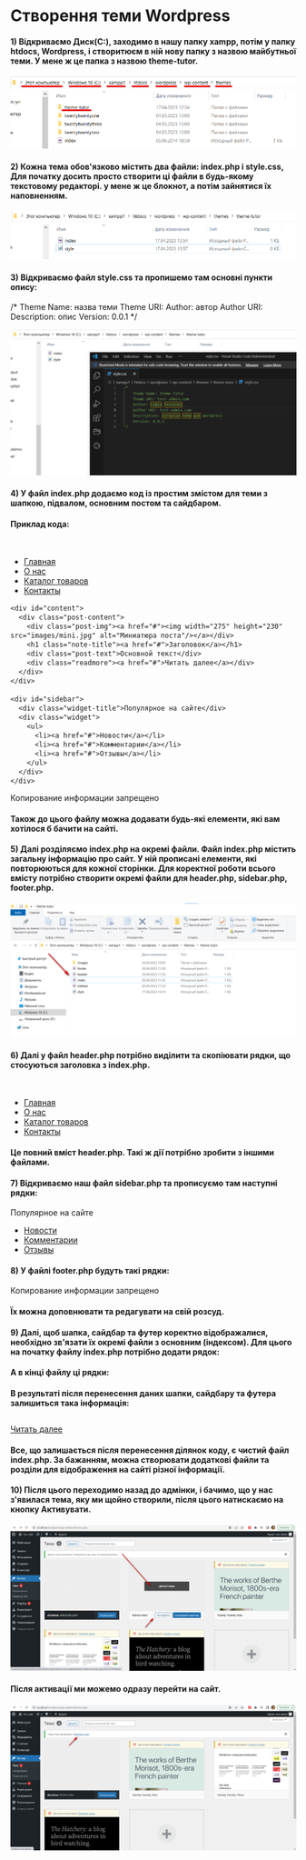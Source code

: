 # Створення теми Wordpress
#### 1) Відкриваємо Диск(С:), заходимо в нашу папку xampp, потім у папку htdocs, Wordpress, і створитюєм в ній нову папку з назвою майбутньої теми. У мене ж це папка з назвою theme-tutor.

![](https://github.com/ssonyau/Creating-a-Wordpress-Theme/blob/main/Screenshot%202023-04-17%20133319.png)

#### 2) Кожна тема обов'язково містить два файли: index.php і style.css, Для початку досить просто створити ці файли в будь-якому текстовому редакторі. у мене ж це блокнот, а потім зайнятися їх наповненням.

![](https://github.com/ssonyau/Creating-a-Wordpress-Theme/blob/main/Screenshot%202023-04-17%20140002.png)

#### 3) Відкриваємо файл style.css та пропишемо там основні пункти опису: 
/* 
    Theme Name: назва теми
    Theme URI: 
    Author: автор
    Author URI: 
    Description: опис
    Version: 0.0.1
*/

![](https://github.com/ssonyau/Creating-a-Wordpress-Theme/blob/main/Screenshot%202023-04-17%20140417.png)

#### 4) У файл index.php додаємо код із простим змістом для теми з шапкою, підвалом, основним постом та сайдбаром.
#### Приклад кода: 
<!DOCTYPE html>
<html>
<head>
  <meta charset="utf-8" />
  <title>Мой блог</title>
  <link href="style.css" rel="stylesheet" type="text/css" />
</head>
<body>
  <div id="header">
    <div id="logo">
      <a href="index.html"><img src="images/shapka.png" alt="" title=""/></a>
    </div>
    <ul id="menu">
      <li><a href="#">Главная</a></li>
      <li><a href="#">О нас</a></li>
      <li><a href="#">Каталог товаров</a></li>
      <li><a href="#">Контакты</a></li>
    </ul>
  </div>
  <div id="content-main">
    
    <div id="content">
      <div class="post-content">
        <div class="post-img"><a href="#"><img width="275" height="230" src="images/mini.jpg" alt="Миниатюра поста"/></a></div>
        <h1 class="note-title"><a href="#">Заголовок</a></h1>
        <div class="post-text">Основной текст</div>
        <div class="readmore"><a href="#">Читать далее</a></div>
      </div>
    </div>
 
    <div id="sidebar">
      <div class="widget-title">Популярное на сайте</div>
      <div class="widget">
        <ul>
          <li><a href="#">Новости</a></li>
          <li><a href="#">Комментарии</a></li>
          <li><a href="#">Отзывы</a></li>   
        </ul>
      </div>
    </div>
  </div>
  <div id="footer">
    <p>Копирование информации запрещено</p>
  </div> 
</body>
</html>

#### Також до цього файлу можна додавати будь-які елементи, які вам хотілося б бачити на сайті.

#### 5) Далі розділяємо index.php на окремі файли. Файл index.php містить загальну інформацію про сайт. У ній прописані елементи, які повторюються для кожної сторінки. Для коректної роботи всього вмісту потрібно створити окремі файли для header.php, sidebar.php, footer.php. 

![](https://github.com/ssonyau/Creating-a-Wordpress-Theme/blob/main/Screenshot%202023-04-20%20115125.png)

#### 6) Далі у файл header.php потрібно виділити та скопіювати рядки, що стосуються заголовка з index.php.

  <!DOCTYPE html>
<html>
<head>
  <meta charset="utf-8" />
  <title>Мой блог</title>
  <link href="style.css" rel="stylesheet" type="text/css" />
</head>
<body>
<div id="header">
    <div id="logo">
      <a href="index.html"><img src="images/shapka.png" alt="" title=""/></a>
    </div>
    <ul id="menu">
      <li><a href="#">Главная</a></li>
      <li><a href="#">О нас</a></li>
      <li><a href="#">Каталог товаров</a></li>
      <li><a href="#">Контакты</a></li>
    </ul>
  </div>
  
#### Це повний вміст header.php. Такі ж дії потрібно зробити з іншими файлами.

#### 7) Відкриваємо наш файл sidebar.php та прописуємо там наступні рядки:

<div id="sidebar">
      <div class="widget-title">Популярное на сайте</div>
      <div class="widget">
        <ul>
          <li><a href="#">Новости</a></li>
          <li><a href="#">Комментарии</a></li>
          <li><a href="#">Отзывы</a></li>   
        </ul>
      </div>
    </div>
    
#### 8) У файлі footer.php будуть такі рядки:

<div id="footer">
    <p>Копирование информации запрещено</p>
  </div>
  
#### Їх можна доповнювати та редагувати на свій розсуд.

#### 9) Далі, щоб шапка, сайдбар та футер коректно відображалися, необхідно зв'язати їх окремі файли з основним (індексом). Для цього на початку файлу index.php потрібно додати рядок:

<?php get_header(); ?>

#### А в кінці файлу ці рядки:

<?php get_sidebar(); ?>
<?php get_footer(); ?>

#### В результаті після перенесення даних шапки, сайдбару та футера залишиться така інформація:

<?php get_header(); ?>
<div class="content-main">
  <div class="content">
    <?php if ( have_posts() ) : while ( have_posts() ) : the_post(); ?>
    <div class="post-content">
      <div class="post-img"><a href="<?php the_permalink(); ?>"><?php the_post_thumbnail('full'); ?></a></div>
      <h2 class="post-title"><a href="<?php the_permalink(); ?>"><?php the_title(); ?></a></h2>
      <div class="post-text"><?php the_excerpt(); ?></div>
      <div class="readmore"><a href="<?php the_permalink(); ?>">Читать далее</a></div>
    </div>
    <?php endwhile; ?>
    <?php else: ?>
    <?php endif; ?>
  </div>
  <?php get_sidebar(); ?>
</div>
<?php get_footer(); ?>

#### Все, що залишається після перенесення ділянок коду, є чистий файл index.php. За бажанням, можна створювати додаткові файли та розділи для відображення на сайті різної інформації.

#### 10) Після цього переходимо назад до адмінки, і бачимо, що у нас з'явилася тема, яку ми щойно створили, після цього натискаємо на кнопку Активувати.

![](https://github.com/ssonyau/Creating-a-Wordpress-Theme/blob/main/Screenshot%202023-04-17%20142401.png)
 
#### Після активації ми можемо одразу перейти на сайт.

![](https://github.com/ssonyau/Creating-a-Wordpress-Theme/blob/main/Screenshot%202023-04-17%20142903.png )

